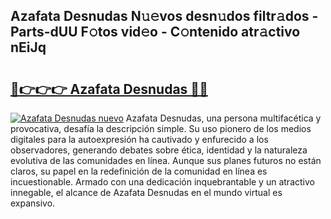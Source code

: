 ## Azafata Desnudas N𝚞𝚎vos desn𝚞dos filtr𝚊dos - Parts-dUU F𝚘tos vid𝚎o - C𝚘ntenido atr𝚊ctivo nEiJq

# <h2><a href="http://mb8l5nx.tromn.icu/?c=Azafata+Desnudas">🔗👉👉👉 Azafata Desnudas 🔗🔗</a></h2>

[![Azafata Desnudas nuevo](https://i.imgur.com/pEAQMta.gif)](http://mb8l5nx.tromn.icu/?c=Azafata+Desnudas)
Azafata Desnudas, una persona multifacética y provocativa, desafía la descripción simple. Su uso pionero de los medios digitales para la autoexpresión ha cautivado y enfurecido a los observadores, generando debates sobre ética, identidad y la naturaleza evolutiva de las comunidades en línea. Aunque sus planes futuros no están claros, su papel en la redefinición de la comunidad en línea es incuestionable. Armado con una dedicación inquebrantable y un atractivo innegable, el alcance de Azafata Desnudas en el mundo virtual es expansivo.
